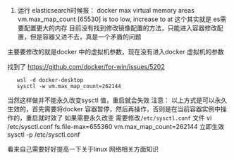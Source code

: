 1. 运行 elasticsearch时候报： docker max virtual memory areas vm.max_map_count [65530] is too low, increase to at
   这个其实就是 es需要配置更大的内存
   目前没有找到修改镜像配置的方法，只能进入容器修改配置，但是容器又进不去，真是一个矛盾的问题

主要要修改的就是docker 中的虚拟机参数，现在没有进入docker 虚拟机的参数

找到了
https://github.com/docker/for-win/issues/5202

```open powershell
   wsl -d docker-desktop
   sysctl -w vm.max_map_count=262144
```

当然这样做并不能永久改变sysctl 值，重启就会失效
注意： 以上方式是可以永久生效的，首先需要将docker 容器暂停，然后再操作，否则是在当前容器实例中操作的，重启就时效了
如果需要永久改变 需要修改`/etc/sysctl.conf` 文件
vi /etc/sysctl.conf
fs.file-max=655360
vm.max_map_count=262144
立即生效 sysctl -p /etc/sysctl.conf

看来自己需要好好提高一下关于linux 网络相关方面知识
